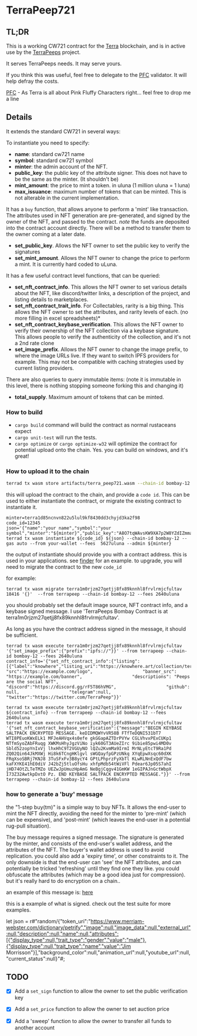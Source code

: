 # TerraPeep721
## TL;DR
This is a working CW721 contract for the [Terra](https://terra.money/) blockchain, and is in active use by the [TerraPeeps](https://terrapeeps.com) project.

It serves TerraPeeps needs. It may serve yours.

If you think this was useful, feel free to delegate to the [PFC](https://station.terra.money/validator/terravaloper12g4nkvsjjnl0t7fvq3hdcw7y8dc9fq69nyeu9q) validator. It will help defray the costs.

[PFC](https://twitter.com/PFC_Validator) - As Terra is all about Pink Fluffy Characters right... feel free to drop me a line


## Details

It extends the standard CW721 in several ways:

To instantiate you need to specify:
- **name**: standard cw721 name
- **symbol**: standard cw721 symbol
- **minter**: the admin account of the NFT.
- **public_key**: the public key of the attribute signer. This does not have to be the same as the minter. (It shouldn't be)
- **mint_amount**: the price to mint a token. in uluna (1 million uluna = 1 luna)
- **max_issuance**: maximum number of tokens that can be minted. This is not alterable in the current implementation.



It has a `buy` function, that allows anyone to perform a 'mint' like transaction. The attributes used in NFT generation are pre-generated, and signed by the owner of the NFT, and passed to the contract. *note* the funds are deposited into the contract account directly. There will be a method to transfer them to the owner coming at a later date.
 * **set_public_key**. Allows the NFT owner to set the public key to verify the signatures
 * **set_mint_amount**. Allows the NFT owner to change the price to perform a mint. It is currently hard coded to uLuna.

It has a few useful contract level functions, that can be queried:
   * **set_nft_contract_info**. This allows the NFT owner to set various details about the NFT, like discord/twitter links, a description of the project, and listing details to marketplaces.
   * **set_nft_contract_trait_info**. For Collectables, rarity is a big thing. This allows the NFT owner to set the attributes, and rarity levels of each. (no more filling in excel spreadsheets)*
   * **set_nft_contract_keybase_verification**. This allows the NFT owner to verify their ownership of the NFT collection via a keybase signature. This allows people to verify the authenticity of the collection, and it's not a 2nd rate clone
   * **set_image_prefix**. Allows the NFT owner to change the image prefix, to where the image URLs live. If they want to switch IPFS providers for example. This may not be compatible with caching strategies used by current listing providers.

There are also queries to query immutable items: (note it is immutable in this level, there is nothing stopping someone forking this and changing it)
* **total_supply**. Maximum amount of tokens that can be minted.

### How to build
* `cargo build` command will build the contract as normal rustaceans expect
* `cargo unit-test` will run the tests.
* `cargo optimize` or `cargo optimize-w32` will optimize the contract for potential upload onto the chain. Yes. you can build on windows, and it's great!

### How to upload it to the chain
```sh
terrad tx wasm store artifacts/terra_peep721.wasm --chain-id bombay-12 --from your-wallet --fees 391868uusd --gas auto -y -b sync --gas-adjustment 1.2

```
this will upload the contract to the chain, and provide a `code id`. This can be used to either instantiate the contract, or migrate the existing contract
to instantiate it.
```shell
minter=terra1d85ncnvn822u5lul9kf8430dd3chyjd3ka2f98
code_id=12345
json='{"name":"your name","symbol":"your symbol","minter":"${minter}","public_key":"A8O7tqWAvsKW9XA7p2W8YZdIZmmadf9qoQmRiZq8xpvl","mint_amount":2000000,"max_issuance":10000}'
terrad tx wasm instantiate ${code_id} ${json} --chain-id bombay-12 --gas auto --from your-wallet --fees  5627uluna --admin ${minter}

```
the output of  instantiate should provide you with a contract address. this is used in your applications.
see [finder](https://finder.terra.money/testnet/tx/CB141B83A90D04EC71EFFF0D0148F7D4D63C5B0FC487413FB76267CD73EF49BD) for an example.
to upgrade, you will need to migrate the contract to the new `code_id`

for example:
```shell
terrad tx wasm migrate terra1m0rjzm27qetjj8fx89knnhl8frvlrmjcfultav 18416 '{}'  --from terrapeep --chain-id bombay-12 --fees 2640uluna
```
you should probably set the default image source, NFT contract info, and a keybase signed message.
I use 'TerraPeeps Bombay Contract is at terra1m0rjzm27qetjj8fx89knnhl8frvlrmjcfultav'.

As long as you have the contract address signed in the message, it should be sufficient.

```shell
terrad tx wasm execute terra1m0rjzm27qetjj8fx89knnhl8frvlrmjcfultav  '{"set_image_prefix":{"prefix":"ipfs://"}}' --from terrapeep --chain-id bombay-12 --fees 2640uluna
contract_info='{"set_nft_contract_info":{"listing": [{"label":"knowhere","listing_uri":"https://knowhere.art/collection/terra1t0l0sz0efnr7cm3hxked7nn2x7xx5syw02k8tc"}],                   "src":"https://example.com/logo",                   "banner_src": "https://example.com/banner",                   "descriptions": "Peeps are the social NFT",                   "discord":"https://discord.gg/rF5T86hVMG",                   "github": null,                   "telegram":null,                   "twitter":"https://twitter.com/TerraPeep"}}'

terrad tx wasm execute terra1m0rjzm27qetjj8fx89knnhl8frvlrmjcfultav  ${contract_info} --from terrapeep --chain-id bombay-12 --fees 2640uluna
terrad tx wasm execute terra1m0rjzm27qetjj8fx89knnhl8frvlrmjcfultav  '{"set_nft_contract_keybase_verification":{"message":"BEGIN KEYBASE SALTPACK ENCRYPTED MESSAGE. keDIDMQWYvVR58B FTfTeDQNI531bT7 WTI8PEuoKWxELk1 MFJeAHVqx4s0efe gkGGapAZTDrPVYw CGLVhvxPExCUKp1 NTfmSyoZAbFRuqg XWKMsHhyJgzViNo iyk60GT3AUeZIrc 9ibie85pwi4MD0v Sbld52zopYnIxVj lhxHhC9T2VGUyNO lQZu2KvmMa9IrmI MrNLyEtcT9Ra1Pd ZQ02Qin64JkMXWj Hi8k6TCngHKlgvl sWGQayfpGPzUNkq XYqEpwXsqc60dXK FRqXsoSBRj7KNJ8 3TuSFxFv3B8ycY4 GPtLPhprzFyXbTl KLwRLNnExQdF7bw kaFXYKE41hE0diV J42bZj5tluOfsHu xhfpMdb54tWiVFl Pdear6Jp05S7ahI jHD74OtZLTeTMZo UEZwJpUmuzHpAmG NeBgjCqgv41GmKW 1eGIPAJnGctWbpX I73Z32AwtkpDxtO Pz. END KEYBASE SALTPACK ENCRYPTED MESSAGE."}}' --from terrapeep --chain-id bombay-12 --fees 2640uluna

```

### how to generate a 'buy' message
the "1-step buy(tm)" is a simple way to buy NFTs.
It allows the end-user to mint the NFT directly, avoiding the need for the minter to 'pre-mint' (which can be expensive), and 'post-mint' (which leaves the end-user in a potential rug-pull situation).

The buy message requires a signed message. The signature is generated by the minter, and consists of the end-user's wallet address, and the attributes of the NFT.
The buyer's wallet address is used to avoid replication. you could also add a 'expiry time', or other constraints to it.
The only downside is that the end-user can 'see' the NFT attributes, and can potentially be tricked 'refreshing' until they find one they like. you could obfuscate the attributes (which may be a good idea just for compression). but it's really hard to do encryption on a chain..

an example of this message is: [here](https://finder.terra.money/mainnet/tx/896C873F69D72F07E06F852058133E7F2C883C65DC51117EEE59638605A4DCE9)

this is a example of what is signed. check out the test suite for more examples.

let json = r#"random/{"token_uri":"https://www.merriam-webster.com/dictionary/petrify","image":null,"image_data":null,"external_url":null,"description":null,"name":null,"attributes":[{"display_type":null,"trait_type":"gender","value":"male"},{"display_type":null,"trait_type":"name","value":"Jim Morrisson"}],"background_color":null,"animation_url":null,"youtube_url":null,"current_status":null}"#;

## TODO
- [x] Add a `set_sign` function to allow the owner to set the public verification key
- [x] Add a `set_price` function to allow the owner to set auction price
- [x] Add a 'sweep' function to allow the owner to transfer all funds to another account

